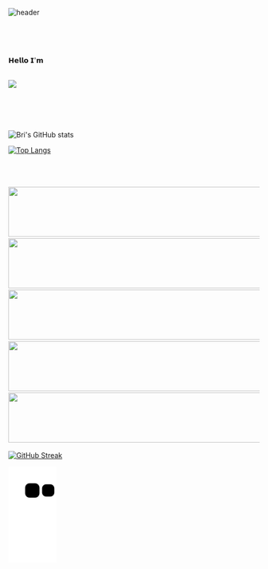 ![header](https://capsule-render.vercel.app/api?height=300&text=Bri&nbsp;&nbsp;Chavez&fontColor=32CD32&fontSize=100&fontAlignY=30&desc=data&nbsp;engineer&descAlign=40&animation=twinkling&color=0:191970,100:4682B4)


<!-- &color=_custom_gradient&color=0:0047AB,100:301934 -->
</br>
</br>
</br>


𝗛𝗲𝗹𝗹𝗼 𝗜'𝗺


</br>

<div id="header" align="left">
  <img src="https://blog.panoply.io/hs-fs/hubfs/Blog_images/5%20data%20tasks-%20gif1.gif?width=300&height=225&name=5%20data%20tasks-%20gif1.gif" width="40%"/>
</div>

</br>
</br>
</br>
</br>

![Bri's GitHub stats](https://github-readme-stats.vercel.app/api?username=BriChavez&show_icons=true&theme=algolia)

[![Top Langs](https://github-readme-stats.vercel.app/api/top-langs/?username=BriChavez&layout=compact&theme=algolia)](https://github.com/BriChavez/github-readme-stats)

</br>
</br>
</br>


<img src="https://github-readme-linkedin-2nk85ecf1-brichavez.vercel.app/user?username=bri-chavez" width="730" height="100" />

<img src="https://github-readme-linkedin-2nk85ecf1-brichavez.vercel.app/education?username=bri-chavez" width="730" height="100" />

<img src="https://github-readme-linkedin-2nk85ecf1-brichavez.vercel.app/languages?username=bri-chavez" width="730" height="100" />

<img src="https://github-readme-linkedin-2nk85ecf1-brichavez.vercel.app/skills?username=bri-chavez" width="730" height="100" />

<img src="https://github-readme-linkedin-2nk85ecf1-brichavez.vercel.app/experience?username=bri-chavez" width="730" height="100" />


</br>


[![GitHub Streak](https://streak-stats.demolab.com?user=brichavez&theme=deepBlue)](https://git.io/streak-stats)



![Snake animation](https://github.com/brichavez/brichavez/blob/output/github-contribution-grid-snake.svg)
